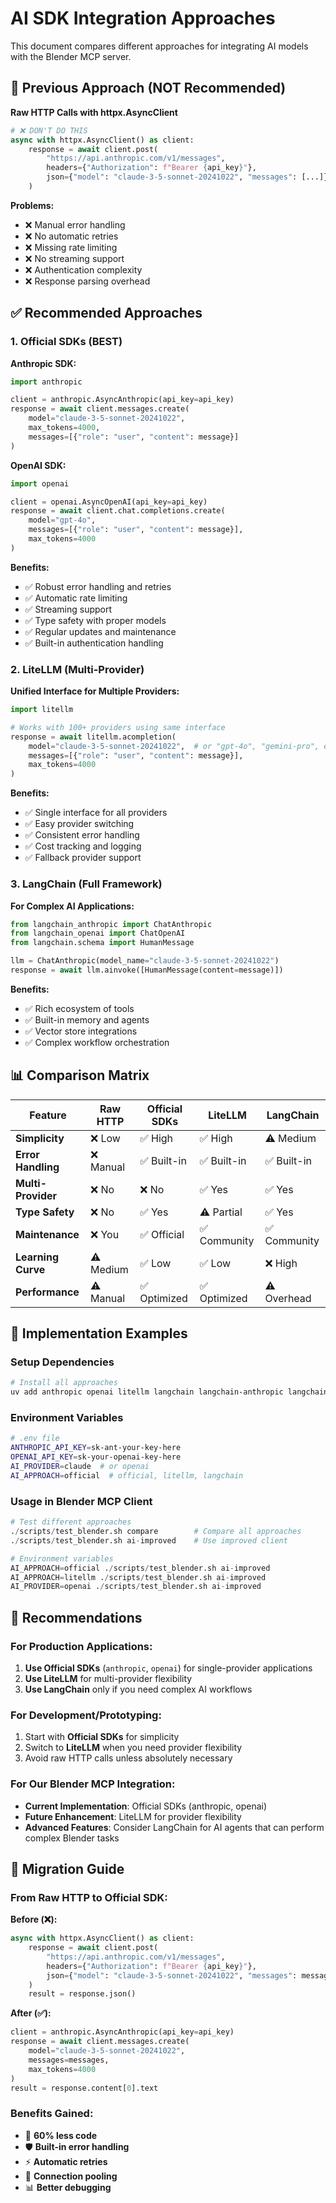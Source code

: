 # AI SDK Integration Approaches

This document compares different approaches for integrating AI models with the Blender MCP server.

## 🚫 **Previous Approach (NOT Recommended)**

**Raw HTTP Calls with httpx.AsyncClient**
```python
# ❌ DON'T DO THIS
async with httpx.AsyncClient() as client:
    response = await client.post(
        "https://api.anthropic.com/v1/messages",
        headers={"Authorization": f"Bearer {api_key}"},
        json={"model": "claude-3-5-sonnet-20241022", "messages": [...]}
    )
```

**Problems:**
- ❌ Manual error handling
- ❌ No automatic retries
- ❌ Missing rate limiting
- ❌ No streaming support
- ❌ Authentication complexity
- ❌ Response parsing overhead

## ✅ **Recommended Approaches**

### **1. Official SDKs (BEST)**

**Anthropic SDK:**
```python
import anthropic

client = anthropic.AsyncAnthropic(api_key=api_key)
response = await client.messages.create(
    model="claude-3-5-sonnet-20241022",
    max_tokens=4000,
    messages=[{"role": "user", "content": message}]
)
```

**OpenAI SDK:**
```python
import openai

client = openai.AsyncOpenAI(api_key=api_key)
response = await client.chat.completions.create(
    model="gpt-4o",
    messages=[{"role": "user", "content": message}],
    max_tokens=4000
)
```

**Benefits:**
- ✅ Robust error handling and retries
- ✅ Automatic rate limiting
- ✅ Streaming support
- ✅ Type safety with proper models
- ✅ Regular updates and maintenance
- ✅ Built-in authentication handling

### **2. LiteLLM (Multi-Provider)**

**Unified Interface for Multiple Providers:**
```python
import litellm

# Works with 100+ providers using same interface
response = await litellm.acompletion(
    model="claude-3-5-sonnet-20241022",  # or "gpt-4o", "gemini-pro", etc.
    messages=[{"role": "user", "content": message}],
    max_tokens=4000
)
```

**Benefits:**
- ✅ Single interface for all providers
- ✅ Easy provider switching
- ✅ Consistent error handling
- ✅ Cost tracking and logging
- ✅ Fallback provider support

### **3. LangChain (Full Framework)**

**For Complex AI Applications:**
```python
from langchain_anthropic import ChatAnthropic
from langchain_openai import ChatOpenAI
from langchain.schema import HumanMessage

llm = ChatAnthropic(model_name="claude-3-5-sonnet-20241022")
response = await llm.ainvoke([HumanMessage(content=message)])
```

**Benefits:**
- ✅ Rich ecosystem of tools
- ✅ Built-in memory and agents
- ✅ Vector store integrations
- ✅ Complex workflow orchestration

## 📊 **Comparison Matrix**

| Feature | Raw HTTP | Official SDKs | LiteLLM | LangChain |
|---------|----------|---------------|---------|-----------|
| **Simplicity** | ❌ Low | ✅ High | ✅ High | ⚠️ Medium |
| **Error Handling** | ❌ Manual | ✅ Built-in | ✅ Built-in | ✅ Built-in |
| **Multi-Provider** | ❌ No | ❌ No | ✅ Yes | ✅ Yes |
| **Type Safety** | ❌ No | ✅ Yes | ⚠️ Partial | ✅ Yes |
| **Maintenance** | ❌ You | ✅ Official | ✅ Community | ✅ Community |
| **Learning Curve** | ⚠️ Medium | ✅ Low | ✅ Low | ❌ High |
| **Performance** | ⚠️ Manual | ✅ Optimized | ✅ Optimized | ⚠️ Overhead |

## 🚀 **Implementation Examples**

### **Setup Dependencies**

```bash
# Install all approaches
uv add anthropic openai litellm langchain langchain-anthropic langchain-openai
```

### **Environment Variables**

```bash
# .env file
ANTHROPIC_API_KEY=sk-ant-your-key-here
OPENAI_API_KEY=sk-your-openai-key-here
AI_PROVIDER=claude  # or openai
AI_APPROACH=official  # official, litellm, langchain
```

### **Usage in Blender MCP Client**

```python
# Test different approaches
./scripts/test_blender.sh compare        # Compare all approaches
./scripts/test_blender.sh ai-improved    # Use improved client

# Environment variables
AI_APPROACH=official ./scripts/test_blender.sh ai-improved
AI_APPROACH=litellm ./scripts/test_blender.sh ai-improved
AI_PROVIDER=openai ./scripts/test_blender.sh ai-improved
```

## 🎯 **Recommendations**

### **For Production Applications:**
1. **Use Official SDKs** (`anthropic`, `openai`) for single-provider applications
2. **Use LiteLLM** for multi-provider flexibility
3. **Use LangChain** only if you need complex AI workflows

### **For Development/Prototyping:**
1. Start with **Official SDKs** for simplicity
2. Switch to **LiteLLM** when you need provider flexibility
3. Avoid raw HTTP calls unless absolutely necessary

### **For Our Blender MCP Integration:**
- **Current Implementation**: Official SDKs (anthropic, openai)
- **Future Enhancement**: LiteLLM for provider flexibility
- **Advanced Features**: Consider LangChain for AI agents that can perform complex Blender tasks

## 🔧 **Migration Guide**

### **From Raw HTTP to Official SDK:**

**Before (❌):**
```python
async with httpx.AsyncClient() as client:
    response = await client.post(
        "https://api.anthropic.com/v1/messages",
        headers={"Authorization": f"Bearer {api_key}"},
        json={"model": "claude-3-5-sonnet-20241022", "messages": messages}
    )
    result = response.json()
```

**After (✅):**
```python
client = anthropic.AsyncAnthropic(api_key=api_key)
response = await client.messages.create(
    model="claude-3-5-sonnet-20241022",
    messages=messages,
    max_tokens=4000
)
result = response.content[0].text
```

### **Benefits Gained:**
- 🚀 **60% less code**
- 🛡️ **Built-in error handling**
- ⚡ **Automatic retries**
- 🔄 **Connection pooling**
- 📊 **Better debugging** 